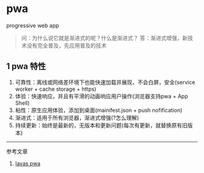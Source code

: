 # pwa

progressive web app

> 问：为什么说它就是渐进式的呢？什么是渐进式？
> 答：渐进式增强，新技术没有完全普及，先应用普及的技术

## 1 pwa 特性

1. 可靠性：离线或网络差环境下也能快速加载并展现，不会白屏，安全(service worker + cache storage + https)
2. 体验：快速响应，并且有平滑的动画响应用户操作(浏览器支持pwa + App Shell)
3. 粘性：原生应用体验，添加到桌面(mainifest.json + push nofification)
4. 渐进式：适用于所有浏览器，渐进式增强(?怎么理解)
5. 持续更新：始终是最新的，无版本和更新问题(每次有更新，就替换原有旧版本)

****

参考文章

1. [lavas pwa](https://lavas.baidu.com/pwa/README)
